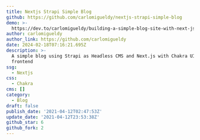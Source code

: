 ```yaml
---
title: Nextjs Strapi Simple Blog
github: https://github.com/carlomigueldy/nextjs-strapi-simple-blog
demo: >-
  https://dev.to/carlomigueldy/building-a-simple-blog-site-with-next-js-strapi-api-4d0h
author: carlomigueldy
author_link: https://github.com/carlomigueldy
date: 2024-02-18T07:16:21.695Z
description: >-
  A simple blog using Strapi as Headless CMS and Next.js with Chakra UI for the
  frontend
ssg:
  - Nextjs
css:
  - Chakra
cms: []
category:
  - Blog
draft: false
publish_date: '2021-04-12T02:47:53Z'
update_date: '2021-04-12T23:53:38Z'
github_star: 6
github_fork: 2
---
```


